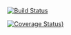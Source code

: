 [![Build Status](https://travis-ci.com/ome823/cs107test.svg?branch=master)](https://travis-ci.com/ome823/cs107test)

[![Coverage Status](https://codecov.io/gh/ome823/cs107test/branch/main/graph/badge.svg?token=785TVE28IE))](https://codecov.io/gh/ome823/cs107test)




